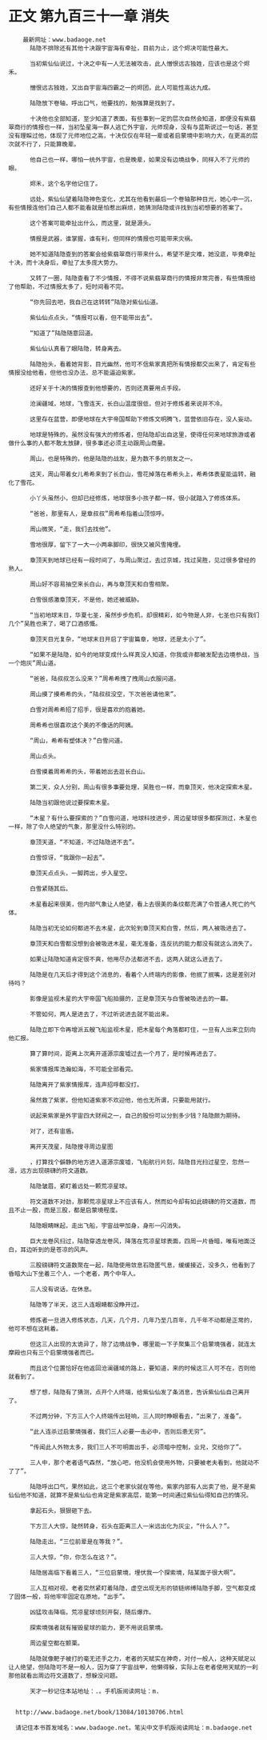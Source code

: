 # 正文 第九百三十一章 消失
        最新网址：www.badaoge.net
          陆隐不排除还有其他十决跟宇宙海有牵扯，目前为止，这个烬决可能性最大。
      
          当初紫仙仙说过，十决之中有一人无法被攻击，此人憎恨远古独姓，应该也是这个烬禾。
      
          憎恨远古独姓，又出自宇宙海四霸之一的烬团，此人可能性高达九成。
      
          陆隐放下卷轴，呼出口气，他要找的，勉强算是找到了。
      
          十决他也全部知道，至少知道了表面，有些事到一定的层次自然会知道，即便没有紫翡翠商行的情报也一样，当初坠星海一群人逃亡外宇宙，元师现身，没有与蓝斯说过一句话，甚至没有理睬过他，体现了元师地位之高，十决仅仅在年轻一辈或者启蒙境中影响力大，在更高的层次就不行了，只能算晚辈。
      
          他自己也一样，哪怕一统外宇宙，也是晚辈，如果没有边境战争，同样入不了元师的眼。
      
          烬禾，这个名字他记住了。
      
          远处，紫仙仙望着陆隐神色变化，尤其在他看到最后一个卷轴那种目光，她心中一沉，有些情报连他们自己人都不能看就是怕惹出麻烦，她猜测陆隐或许找到当初想要的答案了。
      
          这个答案可能牵扯出什么，而这里，就是源头。
      
          情报是武器，谁掌握，谁有利，但同样的情报也可能带来灾祸。
      
          她不知道陆隐查到的答案会给紫翡翠商行带来什么，希望不是灾难，她没底，毕竟牵扯十决，而十决身后，牵扯了太多庞大势力。
      
          又转了一圈，陆隐查看了不少情报，不得不说紫翡翠商行的情报非常完善，有些情报给了他帮助，不过情报太多了，短时间看不完。
      
          “你先回去吧，我自己在这转转”陆隐对紫仙仙道。
      
          紫仙仙点点头，“情报可以看，但不能带出去”。
      
          “知道了”陆隐随意回道。
      
          紫仙仙认真看了眼陆隐，转身离去。
      
          陆隐抬头，看着她背影，目光幽然，他可不信紫家真把所有情报都交出来了，肯定有些情报没给他看，但他也没办法，总不能逼迫紫家。
      
          还好关于十决的情报查到他想要的，否则还真要用点手段。
      
          沧澜疆域，地球，飞雪连天，长白山温度很低，但对于修炼者来说并不冷。
      
          这里存在蓝营，即便地球在大宇帝国帮助下修炼文明腾飞，蓝营依旧存在，没人妄动。
      
          地球是特殊的，虽然没有强大的修炼者，但陆隐却出自这里，使得任何来地球旅游或者做什么事的人都不敢太放肆，很多事还必须主动跟周山商量。
      
          周山，也是特殊的，他是陆隐的战友，是为数不多的朋友之一。
      
          这天，周山带着女儿希希来到了长白山，雪花掉落在希希头上，希希体表星能运转，融化了雪花。
      
          小丫头虽然小，但却已经修炼，地球很多小孩子都一样，很小就踏入了修炼体系。
      
          “爸爸，那里有人，是章叔叔”周希希指着山顶惊呼。
      
          周山微笑，“走，我们去找他”。
      
          雪地很厚，留下了一大一小两串脚印，很快又被风雪掩埋。
      
          章顶天到地球已经有一段时间了，与周山聚过，去过京城，找过吴胜，见过很多曾经的熟人。
      
          周山好不容易抽空来长白山，再与章顶天和白雪相聚。
      
          白雪很感激章顶天，不是他，她还被威胁。
      
          “当初地球末日，华夏七圣，虽然步步危机，却很精彩，如今物是人非，七圣也只有我们几个”吴胜也来了，喝了口酒感慨。
      
          章顶天目光复杂，“地球末日开启了宇宙篇章，地球，还是太小了”。
      
          “如果不是陆隐，如今的地球变成什么样真没人知道，你我或许都被发配去边境参战，当一个炮灰”周山道。
      
          “爸爸，陆叔叔怎么没来？”周希希拽了拽周山衣服问道。
      
          周山摸了摸希希的头，“陆叔叔没空，下次爸爸请他来”。
      
          白雪对周希希招了招手，很是喜欢的抱着她。
      
          周希希也很喜欢这个美的不像话的阿姨。
      
          “周山，希希有塑体决？”白雪问道。
      
          周山点头。
      
          白雪摸着周希希的头，带着她出去逛长白山。
      
          第二天，众人分别，周山有很多事要处理，吴胜也一样，而章顶天，他决定探索木星。
      
          陆隐当初跟他说过要探索木星。
      
          “木星？有什么要探索的？”白雪问道，地球科技进步，周边星球很多都探测过，木星也一样，除了令人绝望的气象，那里没什么特别的。
      
          章顶天道，“不知道，不过陆隐进不去”。
      
          白雪惊讶，“我跟你一起去”。
      
          章顶天点点头，一脚跨出，步入星空。
      
          白雪紧随其后。
      
          木星看起来很美，但内部气象让人绝望，看上去很美的条纹都充满了令普通人死亡的气体。
      
          陆隐当初无论如何都进不去木星，此次轮到章顶天和白雪，然后，两人被吸进去了。
      
          章顶天和白雪都没想到会被吸进木星，毫无准备，连反抗的能力都没有就这么消失了。
      
          如果让陆隐知道肯定很不爽，他用尽办法都进不去，这两人就这么进去了。
      
          陆隐是在几天后才得到这个消息的，看着个人终端内的影像，他抿了抿嘴，这是差别对待吗？
      
          影像是监视木星的大宇帝国飞船拍摄的，正是章顶天与白雪被吸进去的一幕。
      
          不管如何，两人是进去了，不过听说进去就不能出来。
      
          陆隐立即下令再增派五艘飞船监视木星，把木星每个角落都盯住，一旦有人出来立刻向他汇报。
      
          算了算时间，距离上次离开道源宗废墟过去一个月了，是时候再进去了。
      
          紫家情报库浩瀚如海，不可能全部看完。
      
          陆隐离开了紫家情报库，连声招呼都没打。
      
          虽然救了紫家，但他知道紫家不欢迎他，他也无所谓，只要能用就行。
      
          说起来紫家是外宇宙四大财阀之一，自己的股份可以分到多少钱？陆隐颇为期待。
      
          对了，还有宙盾。
      
          离开天茂星，陆隐搜寻周边星图
      
          ，打算找个僻静的地方进入道源宗废墟，飞船航行片刻，陆隐目光扫过星空，忽然一凛，远方出现磅礴的符文道数。
      
          陆隐皱眉，紧盯着远处一颗荒凉星球。
      
          符文道数不对劲，那颗荒凉星球上不应该有人，然而如今却有如此磅礴的符文道数，而且不止一股，而是三股，都是启蒙境程度。
      
          陆隐眼睛眯起，走出飞船，宇宙战甲加身，身形一闪消失。
      
          巨大龙卷风扫过，陆隐穿透龙卷风，降落在荒凉星球表面，四周一片昏暗，唯有地面泛白，耳边听到的是苍凉的风声。
      
          三股磅礴符文道数聚在一起，陆隐使用敛息石隐匿气息，缓缓接近，没多久，他看到了昏暗大山下坐着三个人，一个老者，两个中年人。
      
          三人没有说话，在休息。
      
          陆隐等了半天，这三人连眼睛都没睁开过。
      
          修炼者一旦进入修炼状态，几天，几个月，几年乃至几百年，几千年不动都是正常的，他可不想在这耗着。
      
          但这三人出现的太诡异了，除了边境战争，哪里能一下子聚集三个启蒙境强者，就连太摩殿也只有三个启蒙境强者而已。
      
          而且这个位置恰好在他返回沧澜疆域的路上，要知道，来的时候这三人可不在，否则他就看到了。
      
          想了想，陆隐有了猜测，点开个人终端，给紫仙仙发了条消息，告诉紫仙仙自己离开了。
      
          不过两分钟，下方三人个人终端传出轻响，三人同时睁眼看去，“出来了，准备”。
      
          “此人连杀过启蒙境强者，我们三人必要一击必中，否则后患无穷”。
      
          “传闻此人外物太多，我们三人不可明面出手，必须暗中控制，业兄，交给你了”。
      
          三人中，那个老者语气森然，“放心吧，他没机会使用外物，只要被老夫看到，他就动不了了”。
      
          陆隐呼出口气，果然如此，这三个老家伙就在等他，紫家内部有人出卖了他，是不是紫仙仙他不知道，就算不是紫仙仙也肯定是紫家高层，能第一时间通过紫仙仙得知自己的情况。
      
          拿起石头，狠狠砸下去。
      
          下方三人大惊，陡然转身，石头在距离三人一米远出化为灰尘，“什么人？”。
      
          陆隐走出，“三位前辈是在等我？”。
      
          三人大惊，“你，你怎么在这？”。
      
          陆隐居高临下看着三人，“三位启蒙境，埋伏我一个探索境，陆某面子很大啊”。
      
          三人互相对视，老者突然紧盯着陆隐，虚空出现无形的锁链绑缚陆隐手脚，空气都变成了固体一般，将他牢牢固定在原地，“出手”。
      
          凶猛攻击降临，荒凉星球顷刻开裂，随后爆炸。
      
          探索境强者就有摧毁星球的能力，更不用说启蒙境。
      
          周边星空都在颤栗。
      
          陆隐就像靶子被打的毫无还手之力，老者的天赋实在神奇，对付一般人，这种天赋足以让人绝望，但陆隐可不是一般人，因为穿了宇宙战甲，他懒得躲，实际上在老者使用天赋的一刹那他就看出周边符文道数了，想躲没问题。
      
          天才一秒记住本站地址：.。手机版阅读网址：m.
      
      
      http://www.badaoge.net/book/13084/10130706.html
      
      请记住本书首发域名：www.badaoge.net。笔尖中文手机版阅读网址：m.badaoge.net